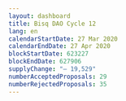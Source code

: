 ```yaml
---
layout: dashboard
title: Bisq DAO Cycle 12
lang: en
calendarStartDate: 27 Mar 2020
calendarEndDate: 27 Apr 2020
blockStartDate: 623227
blockEndDate: 627906
supplyChange: "— 19,529"
numberAcceptedProposals: 29
numberRejectedProposals: 35
---
```


